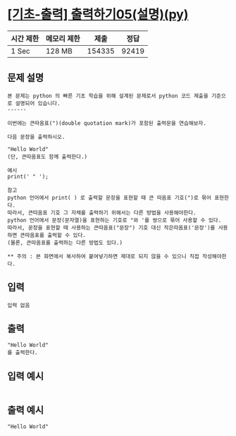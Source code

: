# [[기초-출력] 출력하기05(설명)(py)](https://codeup.kr/problem.php?id=6005)

| 시간 제한 | 메모리 제한 | 제출 | 정답 |
| --- | --- | --- | --- |
| 1 Sec | 128 MB | 154335 | 92419 |

## **문제 설명**

```
본 문제는 python 의 빠른 기초 학습을 위해 설계된 문제로서 python 코드 제출을 기준으로 설명되어 있습니다. 
------

이번에는 큰따옴표(")(double quotation mark)가 포함된 출력문을 연습해보자.

다음 문장을 출력하시오.

"Hello World"
(단, 큰따옴표도 함께 출력한다.)

예시
print(' " ');

참고
python 언어에서 print( ) 로 출력할 문장을 표현할 때 큰 따옴표 기호(")로 묶어 표현한다. 
따라서, 큰따옴표 기호 그 자체를 출력하기 위해서는 다른 방법을 사용해야한다.
python 언어에서 문장(문자열)을 표현하는 기호로 "와 '를 쌍으로 묶어 사용할 수 있다.
따라서, 문장을 표현할 때 사용하는 큰따옴표("문장") 기호 대신 작은따옴표('문장')를 사용하면 큰따옴표를 출력할 수 있다.
(물론, 큰따옴표를 출력하는 다른 방법도 있다.) 

** 주의 : 본 화면에서 복사하여 붙여넣기하면 제대로 되지 않을 수 있으니 직접 작성해야한다.
```

## 입력

```
입력 없음
```

## 출력

```
"Hello World"
를 출력한다.
```

## 입력 예시

```

```

## 출력 예시

```
"Hello World"
```
